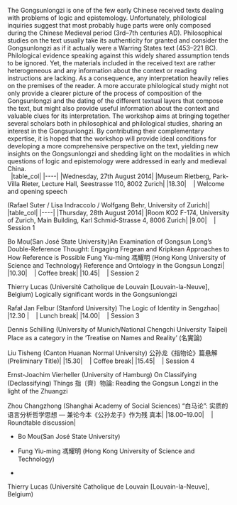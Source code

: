 The Gongsunlongzi is one of the few early Chinese received texts dealing with problems of logic and epistemology. Unfortunately, philological inquiries suggest that most probably huge parts were only composed during the Chinese Medieval period (3rd–7th centuries AD). Philosophical studies on the text usually take its authenticity for granted and consider the Gongsunlongzi as if it actually were a Warring States text (453–221 BC). Philological evidence speaking against this widely shared assumption tends to be ignored. Yet, the materials included in the received text are rather heterogeneous and any information about the context or reading instructions are lacking. As a consequence, any interpretation heavily relies on the premises of the reader. A more accurate philological study might not only provide a clearer picture of the process of composition of the Gongsunlongzi and the dating of the different textual layers that compose the text, but might also provide useful information about the context and valuable clues for its interpretation. The workshop aims at bringing together several scholars both in philosophical and philological studies, sharing an interest in the Gongsunlongzi. By contributing their complementary expertise, it is hoped that the workshop will provide ideal conditions for developing a more comprehensive perspective on the text, yielding new insights on the Gongsunlongzi and shedding light on the modalities in which questions of logic and epistemology were addressed in early and medieval China.  
 
|table_col|
|----|
|Wednesday, 27th August 2014|
|Museum Rietberg, Park-Villa Rieter, Lecture Hall, Seestrasse 110, 8002 Zurich|
|18.30|    | Welcome and opening speech

(Rafael Suter / Lisa Indraccolo / Wolfgang Behr, University of Zurich)|
 
|table_col|
|----|
|Thursday, 28th August 2014|
|Room KO2 F-174, University of Zurich, Main Building, Karl Schmid-Strasse 4, 8006 Zurich|
|9.00|    | Session 1

Bo Mou(San José State University)An Examination of Gongsun Long’s Double-Reference Thought: Engaging
Fregean and Kripkean Approaches to How Reference is Possible
Fung Yiu-ming 馮耀明 (Hong Kong University of Science and Technology)
Reference and Ontology in the Gongsun Longzi|
|10.30|    | Coffee break|
|10.45|    | Session 2


Thierry Lucas (Université Catholique de Louvain [Louvain-la-Neuve], Belgium)
Logically significant words in the Gongsunlongzi


Rafał Jan Felbur (Stanford University)
The Logic of Identity in Sengzhao|
|12.30 |    | Lunch break|
|14.00|    | Session 3


Dennis Schilling (University of Munich/National Chengchi University Taipei)
Place as a category in the ‘Treatise on Names and Reality’ (名實論)


Liu Tisheng (Canton Huanan Normal University)
公孙龙《指物论》篇悬解 (Preliminary Title)|
|15.30|    | Coffee break|
|15.45|    | Session 4


Ernst-Joachim Vierheller (University of Hamburg)
On Classifying (Declassifying) Things 指〔齊〕物論: Reading the Gongsun Longzi in the light of the Zhuangzi


Zhou Changzhong (Shanghai Academy of Social Sciences)
“白马论”: 实质的语言分析哲学思想 –– 兼论今本《公孙龙子》作为残
真本|
|18.00–19.00|    | Roundtable discussion|
- Bo Mou(San José State University)
- Fung Yiu-ming 馮耀明 (Hong Kong University of Science and Technology)

- 
Thierry Lucas (Université Catholique de Louvain [Louvain-la-Neuve], Belgium)
